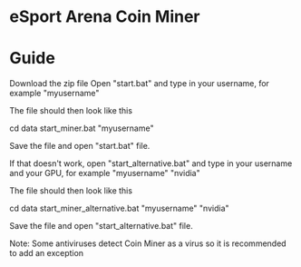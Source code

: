 # eSport Arena Coin Miner


# Guide

Download the zip file
Open "start.bat" and type in your username, for example "myusername"

The file should then look like this

cd data
start_miner.bat "myusername"

Save the file and open "start.bat" file.

If that doesn't work,  open "start_alternative.bat" and type in your username and your GPU, for example "myusername" "nvidia"

The file should then look like this

cd data
start_miner_alternative.bat "myusername" "nvidia"

Save the file and open "start_alternative.bat" file.

Note: Some antiviruses detect Coin Miner as a virus so it is recommended to add an exception
